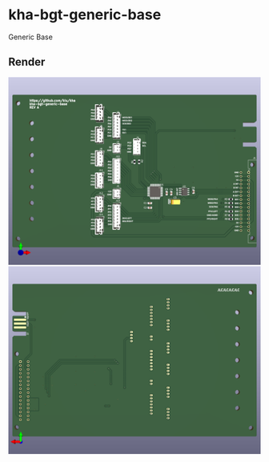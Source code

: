 # kha-bgt-generic-base

Generic Base

## Render

<img src="kha-bgt-generic-base-render-front.png" width="800"/>

<img src="kha-bgt-generic-base-render-back.png" width="800"/>
